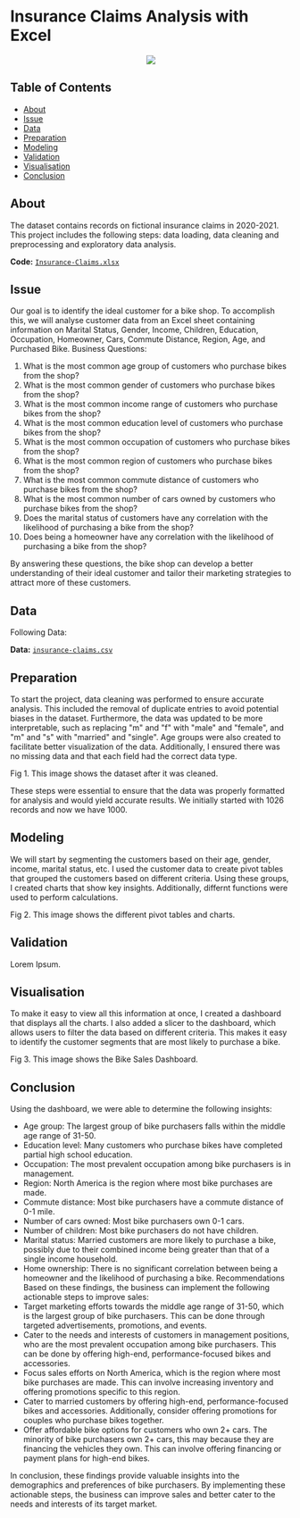 # Insurance Claims Analysis with Excel

<p align="center">
<img src="https:"https://banner2.cleanpng.com/20180331/bce/kisspng-microsoft-excel-microsoft-project-logo-microsoft-w-excel-5abfec581e5118.3452195915225273201242.jpg"/>
</p>

## Table of Contents
- [About](https://github.com/blackcrowX/Data-Analysis-Portfolio/blob/main/Project%20I/readme.md#about)
- [Issue](https://github.com/blackcrowX/Data-Analysis-Portfolio/blob/main/)
- [Data](https://github.com/blackcrowX/Data-Analysis-Portfolio/blob/main/)
- [Preparation](https://github.com/blackcrowX/Data-Analysis-Portfolio/blob/main/)
- [Modeling](https://github.com/blackcrowX/Data-Analysis-Portfolio/blob/main/)
- [Validation](https://github.com/blackcrowX/Data-Analysis-Portfolio/blob/main/)
- [Visualisation](https://github.com/blackcrowX/Data-Analysis-Portfolio/blob/main/)
- [Conclusion](https://github.com/blackcrowX/Data-Analysis-Portfolio/blob/main/)

## About

The dataset contains records on fictional insurance claims in 2020-2021. This project includes the following steps: data loading, data cleaning and preprocessing and exploratory data analysis.

**Code:** [`Insurance-Claims.xlsx`](https://github.com/blackcrowX/Data-Analysis-Portfolio/blob/main/)



## Issue

Our goal is to identify the ideal customer for a bike shop. To accomplish this, we will analyse customer data from an Excel sheet containing information on Marital Status, Gender, Income, Children, Education, Occupation, Homeowner, Cars, Commute Distance, Region, Age, and Purchased Bike. Business Questions:

1. What is the most common age group of customers who purchase bikes from the shop?
2.	What is the most common gender of customers who purchase bikes from the shop?
3.	What is the most common income range of customers who purchase bikes from the shop?
4.	What is the most common education level of customers who purchase bikes from the shop?
5.	What is the most common occupation of customers who purchase bikes from the shop?
6.	What is the most common region of customers who purchase bikes from the shop?
7.	What is the most common commute distance of customers who purchase bikes from the shop?
8.	What is the most common number of cars owned by customers who purchase bikes from the shop?
9.	Does the marital status of customers have any correlation with the likelihood of purchasing a bike from the shop?
10.	Does being a homeowner have any correlation with the likelihood of purchasing a bike from the shop?

By answering these questions, the bike shop can develop a better understanding of their ideal customer and tailor their marketing strategies to attract more of these customers.

## Data

Following Data:

**Data:** [`insurance-claims.csv`](https://github.com/blackcrowX/Data-Analysis-Portfolio/blob/main/)

## Preparation

To start the project, data cleaning was performed to ensure accurate analysis. This included the removal of duplicate entries to avoid potential biases in the dataset. Furthermore, the data was updated to be more interpretable, such as replacing "m" and "f" with "male" and "female", and "m" and "s" with "married" and "single". Age groups were also created to facilitate better visualization of the data. Additionally, I ensured there was no missing data and that each field had the correct data type.

Fig 1. This image shows the dataset after it was cleaned.

These steps were essential to ensure that the data was properly formatted for analysis and would yield accurate results. We initially started with 1026 records and now we have 1000.

## Modeling

We will start by segmenting the customers based on their age, gender, income, marital status, etc.
I used the customer data to create pivot tables that grouped the customers based on different criteria. Using these groups, I created charts that show key insights. Additionally, differnt functions were used to perform calculations.

Fig 2. This image shows the different pivot tables and charts.

## Validation

Lorem Ipsum.

## Visualisation

To make it easy to view all this information at once, I created a dashboard that displays all the charts. I also added a slicer to the dashboard, which allows users to filter the data based on different criteria. This makes it easy to identify the customer segments that are most likely to purchase a bike.

Fig 3. This image shows the Bike Sales Dashboard.

## Conclusion

Using the dashboard, we were able to determine the following insights:

-	Age group: The largest group of bike purchasers falls within the middle age range of 31-50.
-	Education level: Many customers who purchase bikes have completed partial high school education.
-	Occupation: The most prevalent occupation among bike purchasers is in management.
-	Region: North America is the region where most bike purchases are made.
-	Commute distance: Most bike purchasers have a commute distance of 0-1 mile.
-	Number of cars owned: Most bike purchasers own 0-1 cars.
-	Number of children: Most bike purchasers do not have children.
-	Marital status: Married customers are more likely to purchase a bike, possibly due to their combined income being greater than that of a single income household.
-	Home ownership: There is no significant correlation between being a homeowner and the likelihood of purchasing a bike.
Recommendations
Based on these findings, the business can implement the following actionable steps to improve sales:
-	Target marketing efforts towards the middle age range of 31-50, which is the largest group of bike purchasers. This can be done through targeted advertisements, promotions, and events.
-	Cater to the needs and interests of customers in management positions, who are the most prevalent occupation among bike purchasers. This can be done by offering high-end, performance-focused bikes and accessories.
-	Focus sales efforts on North America, which is the region where most bike purchases are made. This can involve increasing inventory and offering promotions specific to this region.
-	Cater to married customers by offering high-end, performance-focused bikes and accessories. Additionally, consider offering promotions for couples who purchase bikes together.
-	Offer affordable bike options for customers who own 2+ cars. The minority of bike purchasers own 2+ cars, this may because they are financing the vehicles they own. This can involve offering financing or payment plans for high-end bikes.

In conclusion, these findings provide valuable insights into the demographics and preferences of bike purchasers. By implementing these actionable steps, the business can improve sales and better cater to the needs and interests of its target market.
